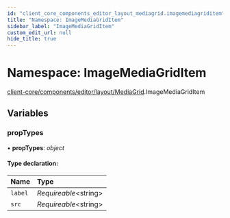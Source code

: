 ```yaml
---
id: "client_core_components_editor_layout_mediagrid.imagemediagriditem"
title: "Namespace: ImageMediaGridItem"
sidebar_label: "ImageMediaGridItem"
custom_edit_url: null
hide_title: true
---
```


# Namespace: ImageMediaGridItem

[client-core/components/editor/layout/MediaGrid](client_core_components_editor_layout_mediagrid.md).ImageMediaGridItem

## Variables

### propTypes

• **propTypes**: *object*

#### Type declaration:

Name | Type |
:------ | :------ |
`label` | *Requireable*<string\> |
`src` | *Requireable*<string\> |
